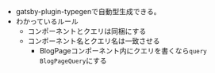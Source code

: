 - gatsby-plugin-typegenで自動型生成できる。
- わかっているルール
  - コンポーネントとクエリは同梱にする
  - コンポーネント名とクエリ名は一致させる
    - BlogPageコンポーネント内にクエリを書くなら`query BlogPageQuery`にする
